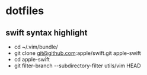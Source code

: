 # dotfiles
## swift syntax highlight
- cd ~/.vim/bundle/
- git clone git@github.com:apple/swift.git apple-swift
- cd apple-swift
- git filter-branch --subdirectory-filter utils/vim HEAD
